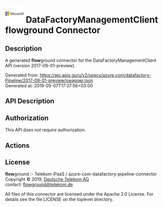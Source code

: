 # ![LOGO](logo.png) DataFactoryManagementClient **flow**ground Connector

## Description

A generated **flow**ground connector for the DataFactoryManagementClient API (version 2017-09-01-preview).

Generated from: https://api.apis.guru/v2/specs/azure.com/datafactory-Pipeline/2017-09-01-preview/swagger.json<br/>
Generated at: 2019-05-07T17:37:56+03:00

## API Description



## Authorization

This API does not require authorization.

## Actions

## License

**flow**ground :- Telekom iPaaS / azure-com-datafactory-pipeline-connector<br/>
Copyright © 2019, [Deutsche Telekom AG](https://www.telekom.de)<br/>
contact: flowground@telekom.de

All files of this connector are licensed under the Apache 2.0 License. For details
see the file LICENSE on the toplevel directory.
